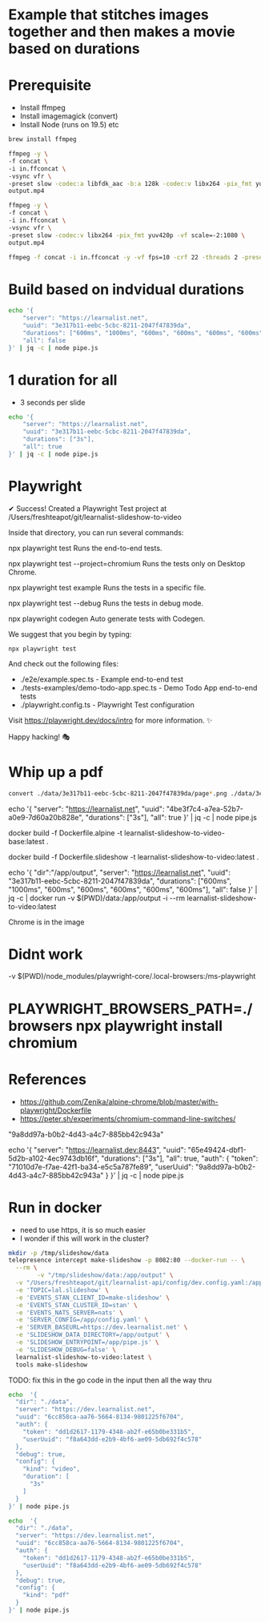 # Example that stitches images together and then makes a movie based on durations

# Prerequisite
- Install ffmpeg
- Install imagemagick (convert)
- Install Node (runs on 19.5) etc

```sh
brew install ffmpeg
```

```sh
ffmpeg -y \
-f concat \
-i in.ffconcat \
-vsync vfr \
-preset slow -codec:a libfdk_aac -b:a 128k -codec:v libx264 -pix_fmt yuv420p -b:v 4500k -minrate 4500k -maxrate 9000k -bufsize 9000k -vf scale=-2:1080 \
output.mp4
```

```sh
ffmpeg -y \
-f concat \
-i in.ffconcat \
-vsync vfr \
-preset slow -codec:v libx264 -pix_fmt yuv420p -vf scale=-2:1080 \
output.mp4
```

```sh
ffmpeg -f concat -i in.ffconcat -y -vf fps=10 -crf 22 -threads 2 -preset veryfast -pix_fmt yuv420p output.mp4
```

# Build based on indvidual durations
```sh
echo '{
    "server": "https://learnalist.net",
    "uuid": "3e317b11-eebc-5cbc-8211-2047f47839da",
    "durations": ["600ms", "1000ms", "600ms", "600ms", "600ms", "600ms", "600ms"],
    "all": false
}' | jq -c | node pipe.js
```

# 1 duration for all
- 3 seconds per slide
```sh
echo '{
    "server": "https://learnalist.net",
    "uuid": "3e317b11-eebc-5cbc-8211-2047f47839da",
    "durations": ["3s"],
    "all": true
}' | jq -c | node pipe.js
```

# Playwright
✔ Success! Created a Playwright Test project at /Users/freshteapot/git/learnalist-slideshow-to-video

Inside that directory, you can run several commands:

  npx playwright test
    Runs the end-to-end tests.

  npx playwright test --project=chromium
    Runs the tests only on Desktop Chrome.

  npx playwright test example
    Runs the tests in a specific file.

  npx playwright test --debug
    Runs the tests in debug mode.

  npx playwright codegen
    Auto generate tests with Codegen.

We suggest that you begin by typing:

    npx playwright test

And check out the following files:
  - ./e2e/example.spec.ts - Example end-to-end test
  - ./tests-examples/demo-todo-app.spec.ts - Demo Todo App end-to-end tests
  - ./playwright.config.ts - Playwright Test configuration

Visit https://playwright.dev/docs/intro for more information. ✨

Happy hacking! 🎭



# Whip up a pdf

```sh
convert ./data/3e317b11-eebc-5cbc-8211-2047f47839da/page*.png ./data/3e317b11-eebc-5cbc-8211-2047f47839da/3e317b11-eebc-5cbc-8211-2047f47839da.pdf
```


echo '{
    "server": "https://learnalist.net",
    "uuid": "4be3f7c4-a7ea-52b7-a0e9-7d60a20b828e",
    "durations": ["3s"],
    "all": true
}' | jq -c | node pipe.js





docker build -f Dockerfile.alpine -t learnalist-slideshow-to-video-base:latest .

docker build -f Dockerfile.slideshow -t learnalist-slideshow-to-video:latest .

echo '{
    "dir":"/app/output",
    "server": "https://learnalist.net",
    "uuid": "3e317b11-eebc-5cbc-8211-2047f47839da",
    "durations": ["600ms", "1000ms", "600ms", "600ms", "600ms", "600ms", "600ms"],
    "all": false
}' | jq -c | docker run -v $(PWD)/data:/app/output -i --rm learnalist-slideshow-to-video:latest

Chrome is in the image

# Didnt work
-v $(PWD)/node_modules/playwright-core/.local-browsers:/ms-playwright
# PLAYWRIGHT_BROWSERS_PATH=./browsers npx playwright install chromium


# References
- https://github.com/Zenika/alpine-chrome/blob/master/with-playwright/Dockerfile
- https://peter.sh/experiments/chromium-command-line-switches/



"9a8dd97a-b0b2-4d43-a4c7-885bb42c943a"


echo '{
    "server": "https://learnalist.dev:8443",
    "uuid": "65e49424-dbf1-5d2b-a102-4ec9743db16f",
    "durations": ["3s"],
    "all": true,
    "auth": {
      "token": "71010d7e-f7ae-42f1-ba34-e5c5a787fe89",
      "userUuid": "9a8dd97a-b0b2-4d43-a4c7-885bb42c943a"
    }
}' | jq -c | node pipe.js



# Run in docker
- need to use https, it is so much easier
- I wonder if this will work in the cluster?
```sh
mkdir -p /tmp/slideshow/data
telepresence intercept make-slideshow -p 8082:80 --docker-run -- \
  --rm \
        -v "/tmp/slideshow/data:/app/output" \
  -v "/Users/freshteapot/git/learnalist-api/config/dev.config.yaml:/app/config.yaml" \
  -e 'TOPIC=lal.slideshow' \
  -e 'EVENTS_STAN_CLIENT_ID=make-slideshow' \
  -e 'EVENTS_STAN_CLUSTER_ID=stan' \
  -e 'EVENTS_NATS_SERVER=nats' \
  -e 'SERVER_CONFIG=/app/config.yaml' \
  -e 'SERVER_BASEURL=https://dev.learnalist.net' \
  -e 'SLIDESHOW_DATA_DIRECTORY=/app/output' \
  -e 'SLIDESHOW_ENTRYPOINT=/app/pipe.js' \
  -e 'SLIDESHOW_DEBUG=false' \
  learnalist-slideshow-to-video:latest \
  tools make-slideshow
```

TODO: fix this in the go code in the input then all the way thru
```sh
echo  '{
  "dir": "./data",
  "server": "https://dev.learnalist.net",
  "uuid": "6cc858ca-aa76-5664-8134-9801225f6704",
  "auth": {
    "token": "dd1d2617-1179-4348-ab2f-e65b0be331b5",
    "userUuid": "f8a643dd-e2b9-4bf6-ae09-5db692f4c578"
  },
  "debug": true,
  "config": {
    "kind": "video",
    "duration": [
      "3s"
    ]
  }
}' | node pipe.js
```


```sh
echo  '{
  "dir": "./data",
  "server": "https://dev.learnalist.net",
  "uuid": "6cc858ca-aa76-5664-8134-9801225f6704",
  "auth": {
    "token": "dd1d2617-1179-4348-ab2f-e65b0be331b5",
    "userUuid": "f8a643dd-e2b9-4bf6-ae09-5db692f4c578"
  },
  "debug": true,
  "config": {
    "kind": "pdf"
  }
}' | node pipe.js
```
